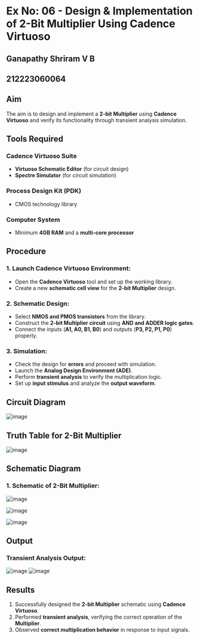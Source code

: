 # Ex No: 06 - Design & Implementation of 2-Bit Multiplier Using Cadence Virtuoso
## Ganapathy Shriram V B
## 212223060064

## Aim
The aim is to design and implement a **2-bit Multiplier** using **Cadence Virtuoso** and verify its functionality through transient analysis simulation.

## Tools Required
### Cadence Virtuoso Suite
- **Virtuoso Schematic Editor** (for circuit design)
- **Spectre Simulator** (for circuit simulation)

### Process Design Kit (PDK)
- CMOS technology library

### Computer System
- Minimum **4GB RAM** and a **multi-core processor**

## Procedure

### 1. Launch Cadence Virtuoso Environment:
- Open the **Cadence Virtuoso** tool and set up the working library.
- Create a new **schematic cell view** for the **2-bit Multiplier** design.

### 2. Schematic Design:
- Select **NMOS and PMOS transistors** from the library.
- Construct the **2-bit Multiplier circuit** using **AND and ADDER logic gates**.
- Connect the inputs (**A1, A0, B1, B0**) and outputs (**P3, P2, P1, P0**) properly.

### 3. Simulation:
- Check the design for **errors** and proceed with simulation.
- Launch the **Analog Design Environment (ADE)**.
- Perform **transient analysis** to verify the multiplication logic.
- Set up **input stimulus** and analyze the **output waveform**.

## Circuit Diagram
![image](https://github.com/user-attachments/assets/dce1d820-c663-4ca2-96c5-bd9129a69770)


## Truth Table for 2-Bit Multiplier

![image](https://github.com/user-attachments/assets/fdb01f7d-60c1-4605-8462-c4dd954c5602)


## Schematic Diagram
### 1. Schematic of 2-Bit Multiplier:
![image](https://github.com/user-attachments/assets/241052f7-c451-463e-92bd-9e2ccd1842e2)

![image](https://github.com/user-attachments/assets/f5dce6e6-7934-49e9-bdc7-8475d90dd809)

![image](https://github.com/user-attachments/assets/b7be0d9b-70e4-4d81-b0bc-99f29f3b60e5)




## Output
### Transient Analysis Output:
![image](https://github.com/user-attachments/assets/0f37bb9a-7418-408c-93aa-e47760dcf713)
![image](https://github.com/user-attachments/assets/ee092c50-52fc-4c67-b8c5-8b9064b5aadc)




## Results
1. Successfully designed the **2-bit Multiplier** schematic using **Cadence Virtuoso**.
2. Performed **transient analysis**, verifying the correct operation of the **Multiplier**.
3. Observed **correct multiplication behavior** in response to input signals.
